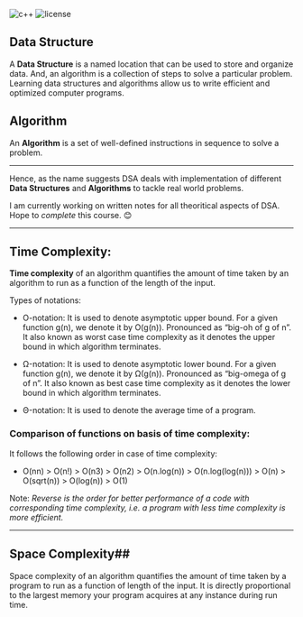<img alt="c++" src="https://img.shields.io/badge/Coded%20on%20-C%2B%2B-blue"/> <img alt ="license" src ="https://img.shields.io/github/license/kanitmann/DSA_mastery"/>

## Data Structure ##
A **Data Structure** is a named location that can be used to store and organize data. And, an algorithm is a collection of steps to solve a particular problem. Learning data structures and algorithms allow us to write efficient and optimized computer programs. 

## Algorithm ##
An **Algorithm** is a set of well-defined instructions in sequence to solve a problem.


-------------------------------------------------------------------------------------------------

Hence, as the name suggests DSA deals with implementation of different **Data Structures** and **Algorithms** to tackle real world problems.

I am currently working on written notes for all theoritical aspects of DSA. Hope to *complete* this course.  :blush:

--------------------------------------------------------------------------------------------------

## Time Complexity: ##

**Time complexity** of an algorithm quantifies the amount of time taken by an algorithm to run as a function of the length of the input.

Types of notations: 
* O-notation: It is used to denote asymptotic upper bound. For a given function g(n), we denote it by O(g(n)). Pronounced as “big-oh of g of
n”. It also known as worst case time complexity as it denotes the upper bound in which algorithm terminates.

* Ω-notation: It is used to denote asymptotic lower bound. For a given function g(n), we denote it by Ω(g(n)). Pronounced as “big-omega of
g of n”. It also known as best case time complexity as it denotes the lower bound in which algorithm terminates.

* Θ-notation: It is used to denote the average time of a program.

### Comparison of functions on basis of time complexity: ###
It follows the following order in case of time complexity:

* O(nn) > O(n!) > O(n3) > O(n2) > O(n.log(n)) > O(n.log(log(n))) > O(n) > O(sqrt(n)) > O(log(n)) > O(1)

Note: *Reverse is the order for better performance of a code with corresponding time complexity, i.e. a program with less time complexity is more
efficient.*

----------------------------------------------------------------

## Space Complexity##

Space complexity of an algorithm quantifies the amount of time taken by a program to run as a function of length of the input. It is directly
proportional to the largest memory your program acquires at any instance during run time.
